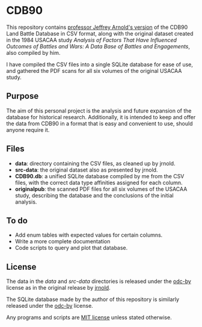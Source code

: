 # CDB90

This repository contains [professor Jeffrey Arnold's version](https://github.com/jrnold/CDB90) of the CDB90 Land Battle Database in CSV format, along with the original dataset created in the 1984 USACAA study *Analysis of Factors That Have Influenced Outcomes of Battles and Wars: A Data Base of Battles and Engagements*, also compiled by him.

I have compiled the CSV files into a single SQLite database for ease of use, and gathered the PDF scans for all six volumes of the original USACAA study.

## Purpose

The aim of this personal project is the analysis and future expansion of the database for historical research. Additionally, it is intended to keep and offer the data from CDB90 in a format that is easy and convenient to use, should anyone require it.

## Files

* **data**: directory containing the CSV files, as cleaned up by jrnold.
* **src-data**: the original dataset also as presented by jrnold.
* **CDB90.db**: a unified SQLite database compiled by me from the CSV files, with the correct data type affinities assigned for each column.
* **originalpub**: the scanned PDF files for all six volumes of the USACAA study, describing the database and the conclusions of the initial analysis.

## To do

* Add enum tables with expected values for certain columns.
* Write a more complete documentation
* Code scripts to query and plot that database.

## License

The data in the *data* and *src-data* directories is released under the [odc-by](https://opendatacommons.org/licenses/by/) license as in the original release by [jrnold](https://github.com/jrnold/CDB90).

The SQLite database made by the author of this repository is similarly released under the [odc-by](https://opendatacommons.org/licenses/by/) license.

Any programs and scripts are [MIT license](https://opensource.org/licenses/MIT) unless stated otherwise.
